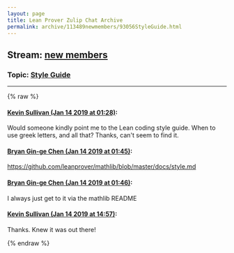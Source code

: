 ```yaml
---
layout: page
title: Lean Prover Zulip Chat Archive 
permalink: archive/113489newmembers/93056StyleGuide.html
---
```


## Stream: [new members](index.html)
### Topic: [Style Guide](93056StyleGuide.html)

---


{% raw %}
#### [ Kevin Sullivan (Jan 14 2019 at 01:28)](https://leanprover.zulipchat.com/#narrow/stream/113489-new%20members/topic/Style%20Guide/near/155053062):
Would someone kindly point me to the Lean coding style guide. When to use greek letters, and all that? Thanks, can't seem to find it.

#### [ Bryan Gin-ge Chen (Jan 14 2019 at 01:45)](https://leanprover.zulipchat.com/#narrow/stream/113489-new%20members/topic/Style%20Guide/near/155053595):
https://github.com/leanprover/mathlib/blob/master/docs/style.md

#### [ Bryan Gin-ge Chen (Jan 14 2019 at 01:46)](https://leanprover.zulipchat.com/#narrow/stream/113489-new%20members/topic/Style%20Guide/near/155053658):
I always just get to it via the mathlib README

#### [ Kevin Sullivan (Jan 14 2019 at 14:57)](https://leanprover.zulipchat.com/#narrow/stream/113489-new%20members/topic/Style%20Guide/near/155085316):
Thanks. Knew it was out there!


{% endraw %}
